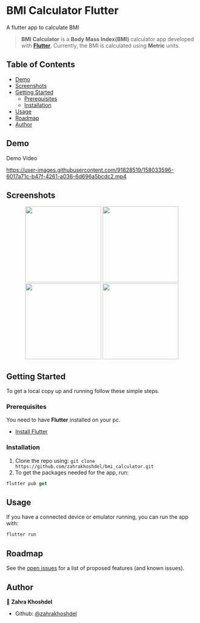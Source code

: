 # BMI Calculator Flutter

A flutter app to calculate BMI

> **BMI Calculator** is a **Body Mass Index(BMI)** calculator app developed with **[Flutter](https://github.com/flutter/flutter)**.
Currently, the BMI is calculated using **Metric** units.

## Table of Contents

* [Demo](#demo)
* [Screenshots](#screenshots)
* [Getting Started](#getting-started)
  * [Prerequisites](#prerequisites)
  * [Installation](#installation)
* [Usage](#usage)
* [Roadmap](#roadmap)
* [Author](#author)

## Demo

Demo Video

https://user-images.githubusercontent.com/91828519/158033596-6017a71c-b47f-4261-a036-6d696a5bcdc2.mp4

## Screenshots

<p align="center">
    <img src="https://user-images.githubusercontent.com/91828519/158034224-cc1e9d34-c290-42d7-9bba-8ccb65a8a33c.png" width="200">
    <img src="https://user-images.githubusercontent.com/91828519/158034227-f9c433ca-4274-4b75-8875-5af081d9f920.png" width="200">
    <img src="https://user-images.githubusercontent.com/91828519/158034216-d7e3e076-b1b7-48f8-8d34-97e1b95e79c4.png" width="200">
    <img src="https://user-images.githubusercontent.com/91828519/158034222-adf7643c-8463-4c0b-b1b5-1642dac8b3b5.png" width="200">
</p>

## Getting Started

To get a local copy up and running follow these simple steps.

### Prerequisites

You need to have **Flutter** installed on your pc.
* [Install Flutter](https://flutter.dev/docs/get-started/install)

### Installation

1. Clone the repo using: `git clone https://github.com/zahrakhoshdel/bmi_calculator.git`
2. To get the packages needed for the app, run:
```Dart
flutter pub get
```

## Usage

If you have a connected device or emulator running, you can run the app with:
```Dart
flutter run
```
## Roadmap

See the [open issues](https://github.com/halildurmus/bmi-calculator/issues) for a list of proposed features (and known issues).

## Author

👤 **Zahra Khoshdel**

- Github: [@zahrakhoshdel](https://github.com/zahrakhoshdel "zahrakhoshdel")
